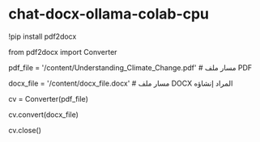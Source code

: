 # chat-docx-ollama-colab-cpu










!pip install pdf2docx


from pdf2docx import Converter


pdf_file = '/content/Understanding_Climate_Change.pdf'  # مسار ملف PDF


docx_file = '/content/docx_file.docx'  # مسار ملف DOCX المراد إنشاؤه


cv = Converter(pdf_file)


cv.convert(docx_file)


cv.close()
